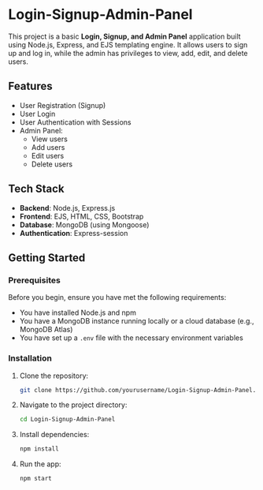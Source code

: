 # Login-Signup-Admin-Panel

This project is a basic **Login, Signup, and Admin Panel** application built using Node.js, Express, and EJS templating engine. It allows users to sign up and log in, while the admin has privileges to view, add, edit, and delete users.

## Features

- User Registration (Signup)
- User Login
- User Authentication with Sessions
- Admin Panel:
  - View users
  - Add users
  - Edit users
  - Delete users

## Tech Stack

- **Backend**: Node.js, Express.js
- **Frontend**: EJS, HTML, CSS, Bootstrap
- **Database**: MongoDB (using Mongoose)
- **Authentication**: Express-session


## Getting Started

### Prerequisites

Before you begin, ensure you have met the following requirements:

- You have installed Node.js and npm
- You have a MongoDB instance running locally or a cloud database (e.g., MongoDB Atlas)
- You have set up a `.env` file with the necessary environment variables

### Installation

1. Clone the repository:

   ```bash
   git clone https://github.com/yourusername/Login-Signup-Admin-Panel.git
2. Navigate to the project directory:

   ```bash
   cd Login-Signup-Admin-Panel
3. Install dependencies:

    ```bash
    npm install

4. Run the app:

   ```bash
   npm start
